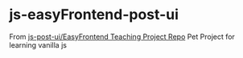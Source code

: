 # js-easyFrontend-post-ui
From [js-post-ui/EasyFrontend Teaching Project Repo](https://github.com/paulnguyen-mn/js-post-ui)
Pet Project for learning vanilla js
